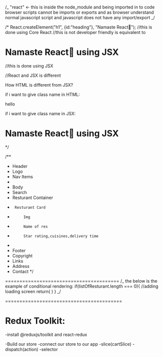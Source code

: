 /_ "react" <- this is inside the node_module and being imported in to code
browser scripts cannot be imports or exports and as browser understand normal javascript script and javascript does not have any import/export
_/

/\*
React.createElement("h1", {id:"heading"}, "Namaste React🚀");
//this is done using Core React
//this is not developer friendly
is equivalent to

<h1 id = "heading1">Namaste React🚀 using JSX</h1>
//this is done using JSX

//React and JSX is different

How HTML is different from JSX?

if i want to give class name in HTML:

<div class = "head"> hello </div>

if i want to give class name in JSX:

<h1 class = "head">Namaste React🚀 using JSX</h1>

\*/

/\*\*

- Header
- Logo
- Nav Items
-
- Body
- Search
- Resturant Container
-      Resturant Card
-          Img
-          Name of res
-          Star rating,cuisines,delivery time
-
- Footer
- Copyright
- Links
- Address
- Contact
  \*/

========================================
/_
the below is the example of conditional rendering:
if(listOfResturant.length === 0){ //adding loading screen
return(
<Shimmer/>
)
}
_/

=========================================

# Redux Toolkit:

-install @reduxjs/toolkit and react-redux

-Build our store
-connect our store to our app
-slice(cartSlice)
-dispatch(action)
-selector
